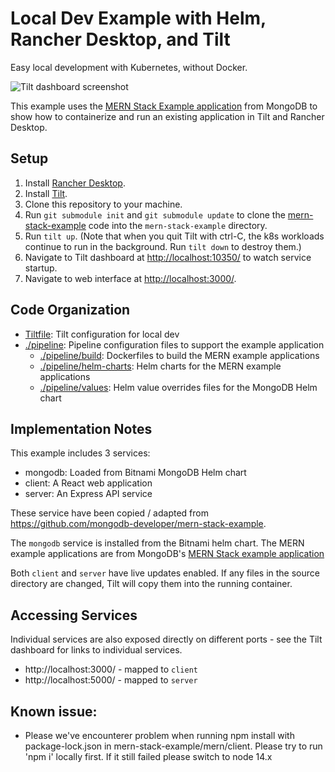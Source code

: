 # Local Dev Example with Helm, Rancher Desktop, and Tilt

Easy local development with Kubernetes, without Docker.

![Tilt dashboard screenshot](screenshot.png)

This example uses the [MERN Stack Example application](https://github.com/mongodb-developer/mern-stack-example)
from MongoDB to show how to containerize and run an existing application in Tilt and Rancher Desktop.

## Setup

1. Install [Rancher Desktop](https://rancherdesktop.io).
2. Install [Tilt](https://tilt.dev).
3. Clone this repository to your machine.
4. Run `git submodule init` and `git submodule update` to clone the [mern-stack-example](https://github.com/mongodb-developer/mern-stack-example)
code into the `mern-stack-example` directory.
5. Run `tilt up`. (Note that when you quit Tilt with ctrl-C, the k8s workloads continue to run in
the background. Run `tilt down` to destroy them.)
6. Navigate to Tilt dashboard at [http://localhost:10350/](http://localhost:10350/) to watch
service startup.
7. Navigate to web interface at [http://localhost:3000/](http://localhost:3000/).

## Code Organization

* [Tiltfile](Tiltfile): Tilt configuration for local dev
* [./pipeline](./pipeline): Pipeline configuration files to support the example application
  * [./pipeline/build](./pipeline/build): Dockerfiles to build the MERN example applications
  * [./pipeline/helm-charts](./pipeline/helm-charts): Helm charts for the MERN example applications
  * [./pipeline/values](./pipeline/values): Helm value overrides files for the MongoDB Helm chart

## Implementation Notes

This example includes 3 services:

- mongodb: Loaded from Bitnami MongoDB Helm chart
- client: A React web application
- server: An Express API service

These service have been copied / adapted from
https://github.com/mongodb-developer/mern-stack-example.

The `mongodb` service is installed from the Bitnami helm chart. The MERN example applications are from
MongoDB's [MERN Stack example application](https://github.com/mongodb-developer/mern-stack-example)

Both `client` and `server` have live updates enabled. If any files in the source directory are
changed, Tilt will copy them into the running container.

## Accessing Services

Individual services are also exposed directly on different ports - see the Tilt dashboard for
links to individual services.

- http://localhost:3000/ - mapped to `client`
- http://localhost:5000/ - mapped to `server`

## Known issue:
- Please we've encounterer problem when running npm install with package-lock.json in mern-stack-example/mern/client. Please try to run 'npm i' locally first. If it still failed please switch to node 14.x
